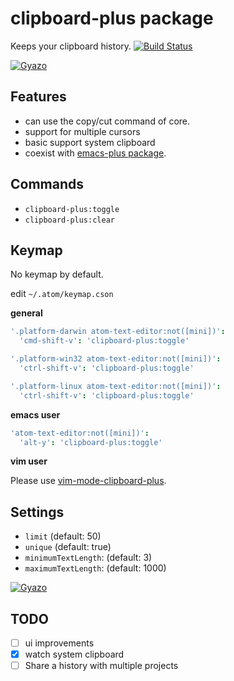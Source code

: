 # clipboard-plus package

Keeps your clipboard history.
[![Build Status](https://travis-ci.org/aki77/atom-clipboard-plus.svg)](https://travis-ci.org/aki77/atom-clipboard-plus)

[![Gyazo](http://i.gyazo.com/a7a0ec5441f2b3088647f4cc585548e1.gif)](http://gyazo.com/a7a0ec5441f2b3088647f4cc585548e1)

## Features
* can use the copy/cut command of core.
* support for multiple cursors
* basic support system clipboard
* coexist with [emacs-plus package](https://atom.io/packages/emacs-plus).

## Commands
* `clipboard-plus:toggle`
* `clipboard-plus:clear`

## Keymap

No keymap by default.

edit `~/.atom/keymap.cson`

**general**

```coffeescript
'.platform-darwin atom-text-editor:not([mini])':
  'cmd-shift-v': 'clipboard-plus:toggle'

'.platform-win32 atom-text-editor:not([mini])':
  'ctrl-shift-v': 'clipboard-plus:toggle'

'.platform-linux atom-text-editor:not([mini])':
  'ctrl-shift-v': 'clipboard-plus:toggle'
```

**emacs user**

```coffeescript
'atom-text-editor:not([mini])':
  'alt-y': 'clipboard-plus:toggle'
```

**vim user**

Please use [vim-mode-clipboard-plus](https://atom.io/packages/vim-mode-clipboard-plus).

## Settings

* `limit` (default: 50)
* `unique` (default: true)
* `minimumTextLength`: (default: 3)
* `maximumTextLength`: (default: 1000)

[![Gyazo](http://i.gyazo.com/07358bcce48205afed9c896759fa4166.png)](http://gyazo.com/07358bcce48205afed9c896759fa4166)

## TODO

- [ ] ui improvements
- [x] watch system clipboard
- [ ] Share a history with multiple projects

